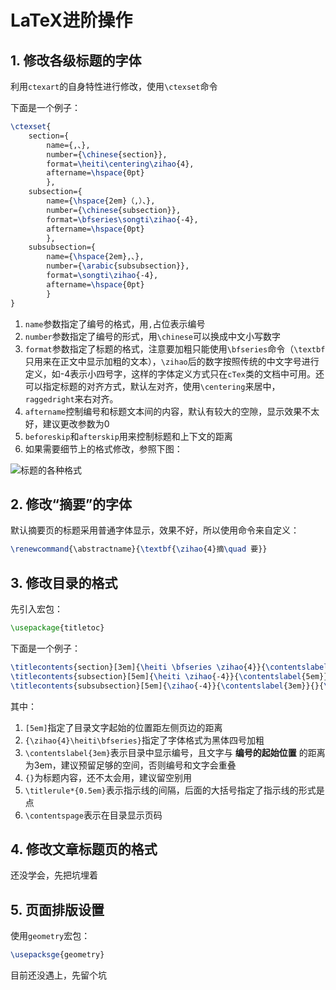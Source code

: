 # LaTeX进阶操作

## 1. 修改各级标题的字体

利用`ctexart`的自身特性进行修改，使用`\ctexset`命令

下面是一个例子：

```latex
\ctexset{
    section={   
        name={,、},
        number={\chinese{section}},
        format=\heiti\centering\zihao{4},
        aftername=\hspace{0pt}
        },
    subsection={   
        name={\hspace{2em}（,）、},
        number={\chinese{subsection}},
        format=\bfseries\songti\zihao{-4},
        aftername=\hspace{0pt}
        },
    subsubsection={   
        name={\hspace{2em},、},
        number={\arabic{subsubsection}},
        format=\songti\zihao{-4},
        aftername=\hspace{0pt}
        }
}
```

1. `name`参数指定了编号的格式，用`,`占位表示编号
2. `number`参数指定了编号的形式，用`\chinese`可以换成中文小写数字
3. `format`参数指定了标题的格式，注意要加粗只能使用`\bfseries`命令（`\textbf`只用来在正文中显示加粗的文本），`\zihao`后的数字按照传统的中文字号进行定义，如-4表示小四号字，这样的字体定义方式只在`cTex`类的文档中可用。还可以指定标题的对齐方式，默认左对齐，使用`\centering`来居中，`raggedright`来右对齐。
4. `aftername`控制编号和标题文本间的内容，默认有较大的空隙，显示效果不太好，建议更改参数为0
5. `beforeskip`和`afterskip`用来控制标题和上下文的距离
6. 如果需要细节上的格式修改，参照下图：

![标题的各种格式](https://img-blog.csdnimg.cn/img_convert/e63730eb463b7c2f3e3ac2afa39d92a5.png)

## 2. 修改“摘要”的字体

默认摘要页的标题采用普通字体显示，效果不好，所以使用命令来自定义：

```latex
\renewcommand{\abstractname}{\textbf{\zihao{4}摘\quad 要}}
```

## 3. 修改目录的格式

先引入宏包：

```latex
\usepackage{titletoc}
```

下面是一个例子：

```latex
\titlecontents{section}[3em]{\heiti \bfseries \zihao{4}}{\contentslabel{1.5em}}{}{\titlerule*[0.5em]{$\cdot$}\contentspage}
\titlecontents{subsection}[5em]{\heiti \zihao{-4}}{\contentslabel{5em}}{}{\titlerule*[0.5em]{$\cdot$}\contentspage}
\titlecontents{subsubsection}[5em]{\zihao{-4}}{\contentslabel{3em}}{}{\titlerule*[0.5em]{$\cdot$}\contentspage}
```

其中：

1. `[5em]`指定了目录文字起始的位置距左侧页边的距离
2. `{\zihao{4}\heiti\bfseries}`指定了字体格式为黑体四号加粗
3. `\contentslabel{3em}`表示目录中显示编号，且文字与 **编号的起始位置** 的距离为3em，建议预留足够的空间，否则编号和文字会重叠
4. `{}`为标题内容，还不太会用，建议留空别用
5. `\titlerule*{0.5em}`表示指示线的间隔，后面的大括号指定了指示线的形式是点
6. `\contentspage`表示在目录显示页码

## 4. 修改文章标题页的格式

还没学会，先把坑埋着

## 5. 页面排版设置

使用`geometry`宏包：

```latex
\usepacksge{geometry}
```

目前还没遇上，先留个坑